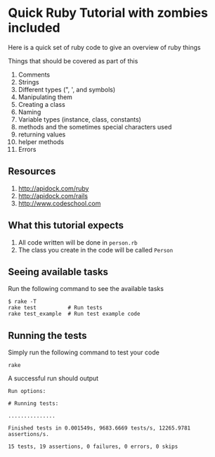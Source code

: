 # Quick Ruby Tutorial with zombies included

Here is a quick set of ruby code to give an overview of ruby things

Things that should be covered as part of this

1. Comments
2. Strings 
  1. Different types (", ', and symbols)
  2. Manipulating them
3. Creating a class
  1. Naming
  2. Variable types (instance, class, constants)
  3. methods and the sometimes special characters used
  4. returning values
  5. helper methods
4. Errors

## Resources

1. http://apidock.com/ruby
2. http://apidock.com/rails
3. http://www.codeschool.com


## What this tutorial expects

1. All code written will be done in ```person.rb```
2. The class you create in the code will be called ```Person```


## Seeing available tasks

Run the following command to see the available tasks

    $ rake -T
    rake test          # Run tests
    rake test_example  # Run test example code

## Running the tests

Simply run the following command to test your code

    rake
  
A successful run should output

    Run options: 

    # Running tests:

    ...............

    Finished tests in 0.001549s, 9683.6669 tests/s, 12265.9781 assertions/s.

    15 tests, 19 assertions, 0 failures, 0 errors, 0 skips
